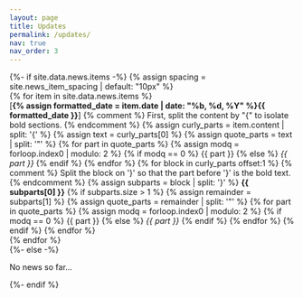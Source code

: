 ```yaml
---
layout: page
title: Updates
permalink: /updates/
nav: true
nav_order: 3
---
```


<div class="news">
{%- if site.data.news.items -%}
  {% assign spacing = site.news_item_spacing | default: "10px" %}
  <div class="news-list">
    {% for item in site.data.news.items %}
    <div class="news-item" style="margin-bottom: {{ spacing }};">
[<strong>{% assign formatted_date = item.date | date: "%b, %d, %Y" %}{{ formatted_date }}</strong>]
{% comment %}
  First, split the content by "{" to isolate bold sections.
{% endcomment %}
{% assign curly_parts = item.content | split: '{' %}
{% assign text = curly_parts[0] %}
{% assign quote_parts = text | split: '"' %}
{% for part in quote_parts %}
  {% assign modq = forloop.index0 | modulo: 2 %}
  {% if modq == 0 %}
    {{ part }}
  {% else %}
    <i>{{ part }}</i>
  {% endif %}
{% endfor %}
{% for block in curly_parts offset:1 %}
  {% comment %}
    Split the block on '}' so that the part before '}' is the bold text.
  {% endcomment %}
  {% assign subparts = block | split: '}' %}
  <strong>{{ subparts[0] }}</strong>
  {% if subparts.size > 1 %}
    {% assign remainder = subparts[1] %}
    {% assign quote_parts = remainder | split: '"' %}
    {% for part in quote_parts %}
      {% assign modq = forloop.index0 | modulo: 2 %}
      {% if modq == 0 %}
        {{ part }}
      {% else %}
        <i>{{ part }}</i>
      {% endif %}
    {% endfor %}
  {% endif %}
{% endfor %}
    </div>
    {% endfor %}
  </div>
{%- else -%}
  <p>No news so far...</p>
{%- endif %}
</div>

